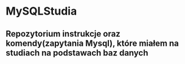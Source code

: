 # MySQLStudia
## Repozytorium instrukcje oraz komendy(zapytania Mysql), które miałem na studiach na podstawach baz danych
